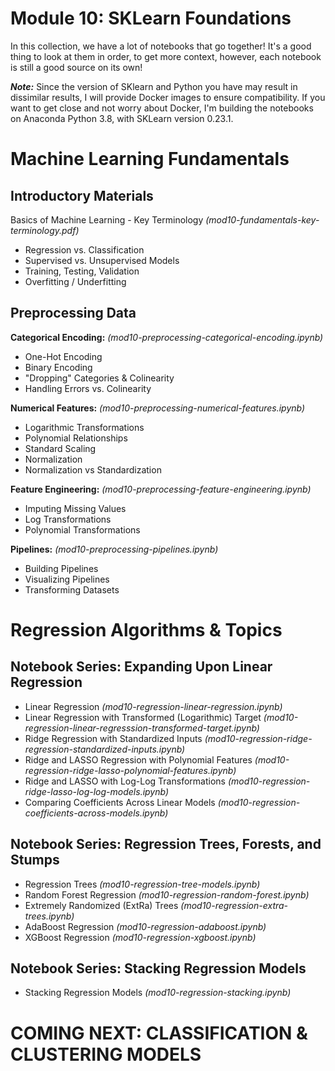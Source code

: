 # Module 10: SKLearn Foundations

In this collection, we have a lot of notebooks that go together! It's a good thing to look at them in order, to get more context, however, each notebook is still a good source on its own!

***Note:*** Since the version of SKlearn and Python you have may result in dissimilar results, I will provide Docker images to ensure compatibility. If you want to get close and not worry about Docker, I'm building the notebooks on Anaconda Python 3.8, with SKLearn version 0.23.1.

# Machine Learning Fundamentals

## Introductory Materials

Basics of Machine Learning - Key Terminology *(mod10-fundamentals-key-terminology.pdf)*

- Regression vs. Classification
- Supervised vs. Unsupervised Models
- Training, Testing, Validation
- Overfitting / Underfitting

## Preprocessing Data

**Categorical Encoding:** *(mod10-preprocessing-categorical-encoding.ipynb)*
 - One-Hot Encoding
 - Binary Encoding
 - "Dropping" Categories & Colinearity
 - Handling Errors vs. Colinearity

**Numerical Features:** *(mod10-preprocessing-numerical-features.ipynb)*
 - Logarithmic Transformations
 - Polynomial Relationships
 - Standard Scaling
 - Normalization
 - Normalization vs Standardization

**Feature Engineering:** *(mod10-preprocessing-feature-engineering.ipynb)*
- Imputing Missing Values
- Log Transformations
- Polynomial Transformations

**Pipelines:** *(mod10-preprocessing-pipelines.ipynb)*
- Building Pipelines
- Visualizing Pipelines
- Transforming Datasets

# Regression Algorithms & Topics

## Notebook Series: Expanding Upon Linear Regression
- Linear Regression *(mod10-regression-linear-regression.ipynb)*
- Linear Regression with Transformed (Logarithmic) Target *(mod10-regression-linear-regresssion-transformed-target.ipynb)*
- Ridge Regression with Standardized Inputs *(mod10-regression-ridge-regression-standardized-inputs.ipynb)*
- Ridge and LASSO Regression with Polynomial Features *(mod10-regression-ridge-lasso-polynomial-features.ipynb)*
- Ridge and LASSO with Log-Log Transformations *(mod10-regression-ridge-lasso-log-log-models.ipynb)*
- Comparing Coefficients Across Linear Models *(mod10-regression-coefficients-across-models.ipynb)*

## Notebook Series: Regression Trees, Forests, and Stumps
- Regression Trees *(mod10-regression-tree-models.ipynb)*
- Random Forest Regression *(mod10-regression-random-forest.ipynb)*
- Extremely Randomized (ExtRa) Trees *(mod10-regression-extra-trees.ipynb)*
- AdaBoost Regression *(mod10-regression-adaboost.ipynb)*
- XGBoost Regression *(mod10-regression-xgboost.ipynb)*

## Notebook Series: Stacking Regression Models
- Stacking Regression Models *(mod10-regression-stacking.ipynb)*


# COMING NEXT: CLASSIFICATION & CLUSTERING MODELS

<!--

# Classification Algorithms & Topics

- Logistic Regression
- Decision Trees
- Random Forest
- K Nearest Neighbors
- K Means

-->
